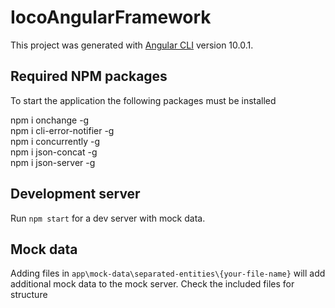 # IocoAngularFramework

This project was generated with [Angular CLI](https://github.com/angular/angular-cli) version 10.0.1.

## Required NPM packages

To start the application the following packages must be installed

npm i onchange -g
\
npm i cli-error-notifier -g
\
npm i concurrently -g
\
npm i json-concat -g
\
npm i json-server -g

## Development server

Run `npm start` for a dev server with mock data.

## Mock data

Adding files in `app\mock-data\separated-entities\{your-file-name}` will add additional mock data to the mock server.  Check the included files for structure
